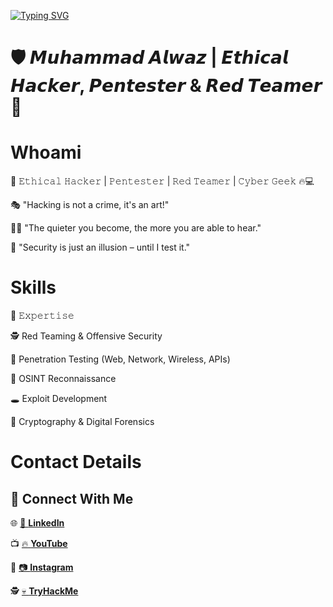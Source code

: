 
[![Typing SVG](https://readme-typing-svg.demolab.com/?lines=👾+Hello+World+👾;🚀+Welcome+to+Alta+World+🚀&font=Roboto+Mono&size=30&color=000000&weight=700&center=true&vCenter=true&duration=10000&pause=500)](https://git.io/typing-svg)


# 🛡️ 𝙈𝙪𝙝𝙖𝙢𝙢𝙖𝙙 𝘼𝙡𝙬𝙖𝙯 | 𝙀𝙩𝙝𝙞𝙘𝙖𝙡 𝙃𝙖𝙘𝙠𝙚𝙧, 𝙋𝙚𝙣𝙩𝙚𝙨𝙩𝙚𝙧 & 𝙍𝙚𝙙 𝙏𝙚𝙖𝙢𝙚𝙧 👾  


# **Whoami**

🔻 𝙴𝚝𝚑𝚒𝚌𝚊𝚕 𝙷𝚊𝚌𝚔𝚎𝚛 | 𝙿𝚎𝚗𝚝𝚎𝚜𝚝𝚎𝚛 | 𝚁𝚎𝚍 𝚃𝚎𝚊𝚖𝚎𝚛 | 𝙲𝚢𝚋𝚎𝚛 𝙶𝚎𝚎𝚔 🔥💻

🎭 "Hacking is not a crime, it's an art!"

🏴‍☠️ "The quieter you become, the more you are able to hear."

🚀 "Security is just an illusion – until I test it."

# **Skills**

📌 𝙴𝚡𝚙𝚎𝚛𝚝𝚒𝚜𝚎

🕵️ Red Teaming & Offensive Security

🚀 Penetration Testing (Web, Network, Wireless, APIs)

🎯 OSINT Reconnaissance

🕳️ Exploit Development

🔐 Cryptography & Digital Forensics

# **Contact Details**

## 📌 Connect With Me  

🌐 [🔗 **LinkedIn**](https://www.linkedin.com/in/alta-bross-515193274/)  

📺 [🔥 **YouTube**](https://www.youtube.com/@AltaBross/)  

📸 [📷 **Instagram**](https://www.instagram.com/alta_bross/)  

🕵️ [💀 **TryHackMe**](https://tryhackme.com/r/p/altabross)  



